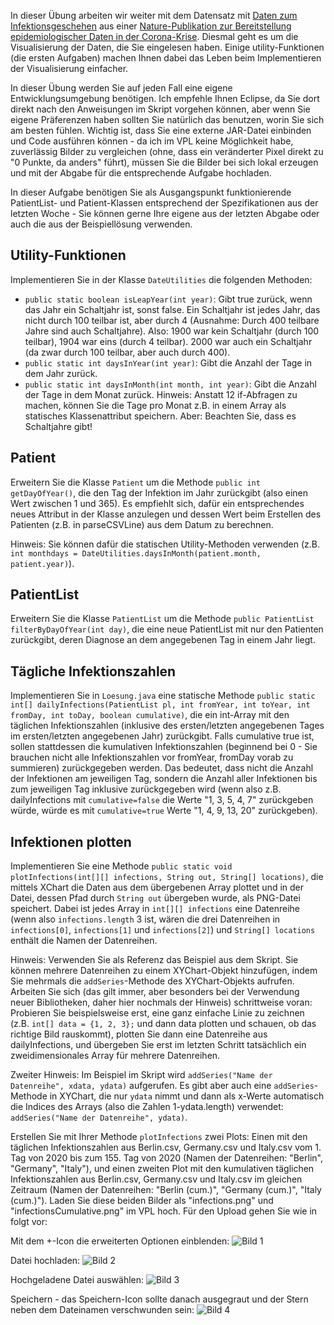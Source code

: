 In dieser Übung arbeiten wir weiter mit dem Datensatz mit [Daten zum Infektionsgeschehen](https://github.com/beoutbreakprepared/nCoV2019) aus einer [Nature-Publikation zur Bereitstellung epidemiologischer Daten in der Corona-Krise](https://www.nature.com/articles/s41597-020-0448-0). Diesmal geht es um die Visualisierung der Daten, die Sie eingelesen haben. Einige utility-Funktionen (die ersten Aufgaben) machen Ihnen dabei das Leben beim Implementieren der Visualisierung einfacher.

In dieser Übung werden Sie auf jeden Fall eine eigene Entwicklungsumgebung benötigen. Ich empfehle Ihnen Eclipse, da Sie dort direkt nach den Anweisungen im Skript vorgehen können, aber wenn Sie eigene Präferenzen haben sollten Sie natürlich das benutzen, worin Sie sich am besten fühlen. Wichtig ist, dass Sie eine externe JAR-Datei einbinden und Code ausführen können - da ich im VPL keine Möglichkeit habe, zuverlässig Bilder zu vergleichen (ohne, dass ein veränderter Pixel direkt zu "0 Punkte, da anders" führt), müssen Sie die Bilder bei sich lokal erzeugen und mit der Abgabe für die entsprechende Aufgabe hochladen.

In dieser Aufgabe benötigen Sie als Ausgangspunkt funktionierende PatientList- und Patient-Klassen entsprechend der Spezifikationen aus der letzten Woche - Sie können gerne Ihre eigene aus der letzten Abgabe oder auch die aus der Beispiellösung verwenden. 

## Utility-Funktionen

Implementieren Sie in der Klasse `DateUtilities` die folgenden Methoden:

* `public static boolean isLeapYear(int year)`: Gibt true zurück, wenn das Jahr ein Schaltjahr ist, sonst false. Ein Schaltjahr ist jedes Jahr, das nicht durch 100 teilbar ist, aber durch 4 (Ausnahme: Durch 400 teilbare Jahre sind auch Schaltjahre). Also: 1900 war kein Schaltjahr (durch 100 teilbar), 1904 war eins (durch 4 teilbar). 2000 war auch ein Schaltjahr (da zwar durch 100 teilbar, aber auch durch 400).
* `public static int daysInYear(int year)`: Gibt die Anzahl der Tage in dem Jahr zurück.
* `public static int daysInMonth(int month, int year)`: Gibt die Anzahl der Tage in dem Monat zurück. Hinweis: Anstatt 12 if-Abfragen zu machen, können Sie die Tage pro Monat z.B. in einem Array als statisches Klassenattribut speichern. Aber: Beachten Sie, dass es Schaltjahre gibt!


## Patient

Erweitern Sie die Klasse `Patient` um die Methode `public int getDayOfYear()`, die den Tag der Infektion im Jahr zurückgibt (also einen Wert zwischen 1 und 365). Es empfiehlt sich, dafür ein entsprechendes neues Attribut in der Klasse anzulegen und dessen Wert beim Erstellen des Patienten (z.B. in parseCSVLine) aus dem Datum zu berechnen.

Hinweis: Sie können dafür die statischen Utility-Methoden verwenden (z.B. `int monthdays = DateUtilities.daysInMonth(patient.month, patient.year)`).

## PatientList

Erweitern Sie die Klasse `PatientList` um die Methode `public PatientList filterByDayOfYear(int day)`, die eine neue PatientList mit nur den Patienten zurückgibt, deren Diagnose an dem angegebenen Tag in einem Jahr liegt.

## Tägliche Infektionszahlen

Implementieren Sie in `Loesung.java` eine statische Methode `public static int[] dailyInfections(PatientList pl, int fromYear, int toYear, int fromDay, int toDay, boolean cumulative)`, die ein int-Array mit den täglichen Infektionszahlen (inklusive des ersten/letzten angegebenen Tages im ersten/letzten angegebenen Jahr) zurückgibt. Falls cumulative true ist, sollen stattdessen die kumulativen Infektionszahlen (beginnend bei 0 - Sie brauchen nicht alle Infektionszahlen vor fromYear, fromDay vorab zu summieren) zurückgegeben werden. Das bedeutet, dass nicht die Anzahl der Infektionen am jeweiligen Tag, sondern die Anzahl aller Infektionen bis zum jeweiligen Tag inklusive zurückgegeben wird (wenn also z.B. dailyInfections mit `cumulative=false` die Werte "1, 3, 5, 4, 7" zurückgeben würde, würde es mit `cumulative=true` Werte "1, 4, 9, 13, 20" zurückgeben).

## Infektionen plotten

Implementieren Sie eine Methode `public static void plotInfections(int[][] infections, String out, String[] locations)`, die mittels XChart die Daten aus dem übergebenen Array plottet und in der Datei, dessen Pfad durch `String out` übergeben wurde, als PNG-Datei speichert. Dabei ist jedes Array in `int[][] infections` eine Datenreihe (wenn also `infections.length` 3 ist, wären die drei Datenreihen in `infections[0]`, `infections[1]` und `infections[2]`) und `String[] locations` enthält die Namen der Datenreihen.

Hinweis: Verwenden Sie als Referenz das Beispiel aus dem Skript. Sie können mehrere Datenreihen zu einem XYChart-Objekt hinzufügen, indem Sie mehrmals die `addSeries`-Methode des XYChart-Objekts aufrufen. Arbeiten Sie sich (das gilt immer, aber besonders bei der Verwendung neuer Bibliotheken, daher hier nochmals der Hinweis) schrittweise voran: Probieren Sie beispielsweise erst, eine ganz einfache Linie zu zeichnen (z.B. `int[] data = {1, 2, 3};` und dann data plotten und schauen, ob das richtige Bild rauskommt), plotten Sie dann eine Datenreihe aus dailyInfections, und übergeben Sie erst im letzten Schritt tatsächlich ein zweidimensionales Array für mehrere Datenreihen.

Zweiter Hinweis: Im Beispiel im Skript wird `addSeries("Name der Datenreihe", xdata, ydata)` aufgerufen. Es gibt aber auch eine `addSeries`-Methode in XYChart, die nur `ydata` nimmt und dann als x-Werte automatisch die Indices des Arrays (also die Zahlen 1-ydata.length) verwendet: `addSeries("Name der Datenreihe", ydata)`.

Erstellen Sie mit Ihrer Methode `plotInfections` zwei Plots: Einen mit den täglichen Infektionszahlen aus Berlin.csv, Germany.csv und Italy.csv vom 1. Tag von 2020 bis zum 155. Tag von 2020 (Namen der Datenreihen: "Berlin", "Germany", "Italy"), und einen zweiten Plot mit den kumulativen täglichen Infektionszahlen aus Berlin.csv, Germany.csv und Italy.csv im gleichen Zeitraum (Namen der Datenreihen: "Berlin (cum.)", "Germany (cum.)", "Italy (cum.)"). Laden Sie diese beiden Bilder als "infections.png" und "infectionsCumulative.png" im VPL hoch. Für den Upload gehen Sie wie in folgt vor:

Mit dem +-Icon die erweiterten Optionen einblenden:
![Bild 1](Bilder/VPLimg1.png)

Datei hochladen:
![Bild 2](Bilder/VPLimg2.png)

Hochgeladene Datei auswählen:
![Bild 3](Bilder/VPLimg3.png)

Speichern - das Speichern-Icon sollte danach ausgegraut und der Stern neben dem Dateinamen verschwunden sein:
![Bild 4](Bilder/VPLimg4.png)
